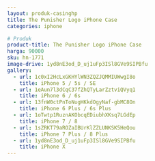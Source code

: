 ```yaml
---
layout: produk-casinghp
title: The Punisher Logo iPhone Case
categories: iphone

# Produk
product-title: The Punisher Logo iPhone Case
harga: 90000
sku: hn-1771
image-drive: 1yd8nE3od_D_uj1uFp3ISl8GVe9SIPBfu
gallery:
  - url: 1c0xI2HcLxGKHYlWN3ZQZJQMMIUWwgI8o
    title: iPhone 5 / 5s / SE
  - url: 1eAun7l3dCqC37fZhQTyLarZztviQVyq1
    title: iPhone 6 / 6s
  - url: 13fnW0ctPnToNugHKkdOgyNaf-gbMC8On
    title: iPhone 6 Plus / 6s Plus
  - url: 1oTwtp1RuznAKObcqEDiubhXKsq7LGdEp
    title: iPhone 7 / 8
  - url: 1sZRKT79aROZaIBUrKlZZLUNKSK5HeQou
    title: iPhone 7 Plus / 8 Plus
  - url: 1yd8nE3od_D_uj1uFp3ISl8GVe9SIPBfu
    title: iPhone X
---
```

